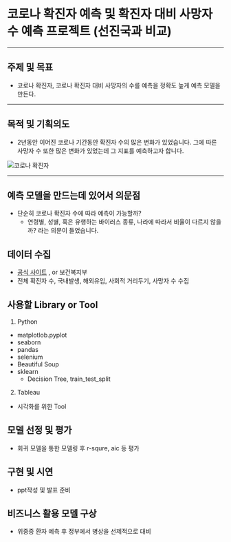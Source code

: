 # 코로나 확진자 예측 및 확진자 대비 사망자 수 예측 프로젝트 (선진국과 비교)
---
## 주제 및 목표
* 코로나 확진자, 코로나 확진자 대비 사망자의 수를 예측을 정확도 높게 예측 모델을 만든다.
---
## 목적 및 기획의도
* 2년동안 이어진 코로나 기간동안 확진자 수의 많은 변화가 있었습니다. 그에 따른 사망자 수 또한 많은 변화가 있었는데 그 지표를 예측하고자 합니다.

![코로나 확진자](https://user-images.githubusercontent.com/98293593/167098390-4e973209-91a0-480c-981a-b9dbbf1b6359.PNG)

---

## 예측 모델을 만드는데 있어서 의문점
* 단순히 코로나 확진자 수에 따라 예측이 가능할까?
  * 연령별, 성별, 혹은 유행하는 바이러스 종류, 나라에 따라서 비율이 다르지 않을까? 라는 의문이 들었습니다.

## 데이터 수집
* [공식 사이트](http://ncov.mohw.go.kr/index.jsp, '코로나 확진자 공식 사이트') , or 보건복지부 
 * 전체 확진자 수, 국내발생, 해외유입, 사회적 거리두기, 사망자 수 수집

## 사용할 Library or Tool

1. Python
 - matplotlob.pyplot
 - seaborn
 - pandas 
 - selenium
 - Beautiful Soup
 - sklearn
   * Decision Tree, train_test_split

2. Tableau
 - 시각화를 위한 Tool
## 모델 선정 및 평가
- 회귀 모델을 통한 모델링 후 r-squre, aic 등 평가

## 구현 및 시연
- ppt작성 및 발표 준비 

## 비즈니스 활용 모델 구상
- 위중증 환자 예측 후 정부에서 병상을 선제적으로 대비 
